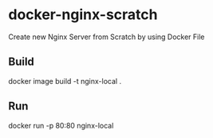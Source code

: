 # docker-nginx-scratch
Create new Nginx Server from Scratch by using Docker File 

## Build
docker image  build -t nginx-local .
## Run
docker run -p  80:80 nginx-local
